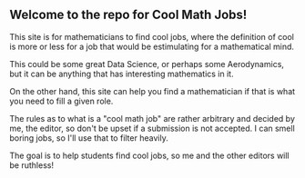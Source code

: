 ## Welcome to the repo for Cool Math Jobs! 

This site is for mathematicians to find cool jobs, where the definition of cool 
is more or less for a job that would be estimulating for a mathematical mind.

This could be some great Data Science, or perhaps some Aerodynamics, but it can be 
anything that has interesting mathematics in it. 

On the other hand, this site can help you find a mathematician if that is what you 
need to fill a given role. 

The rules as to what is a "cool math job" are rather arbitrary and decided by me, 
the editor, so don't be upset if a submission is not accepted. I can smell boring
jobs, so I'll use that to filter heavily. 

The goal is to help students find cool jobs, so me and the other editors 
will be ruthless! 
